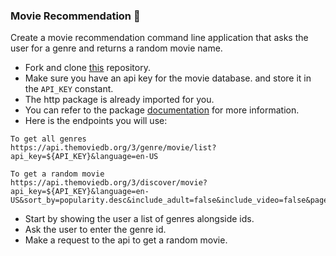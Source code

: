 ### Movie Recommendation 🎥

Create a movie recommendation command line application that asks the user for a genre and returns a random movie name.

- Fork and clone [this](https://github.com/JoinCODED/MP-Dart-MovieDB) repository.
- Make sure you have an api key for the movie database. and store it in the `API_KEY` constant.
- The http package is already imported for you.
- You can refer to the package [documentation](https://pub.dev/packages/http) for more information.
- Here is the endpoints you will use:

```
To get all genres
https://api.themoviedb.org/3/genre/movie/list?api_key=${API_KEY}&language=en-US

To get a random movie
https://api.themoviedb.org/3/discover/movie?api_key=${API_KEY}&language=en-US&sort_by=popularity.desc&include_adult=false&include_video=false&page=1&with_genres=${genreId}
```

- Start by showing the user a list of genres alongside ids.
- Ask the user to enter the genre id.
- Make a request to the api to get a random movie.
